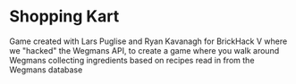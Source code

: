 # Shopping Kart

Game created with Lars Puglise and Ryan Kavanagh for BrickHack V where we "hacked" the Wegmans API, to create a game where you walk around Wegmans collecting ingredients based on recipes read in from the Wegmans database
